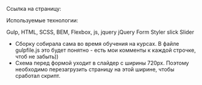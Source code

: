 Ссылка на страницу:


Используемые технологии: 

Gulp, 
HTML, 
SCSS, 
BEM, 
Flexbox, 
js, 
jquery
jQuery Form Styler
slick Slider

- Сборку собирала сама во время обучения на курсах. В файле gulpfile.js это будет понятно - есть мои комменты к каждой строчке, чтоб не забыть))
- Схема перед формой уходит в слайдер с ширины 720рх. Поэтому необходимо перезагрузить страницу на этой ширине, чтобы сработал скрипт.